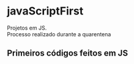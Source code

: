 # javaScriptFirst

Projetos em JS.    
Processo realizado durante a quarentena           
       
## Primeiros códigos feitos em JS     
<br>       
     
  
    
 
